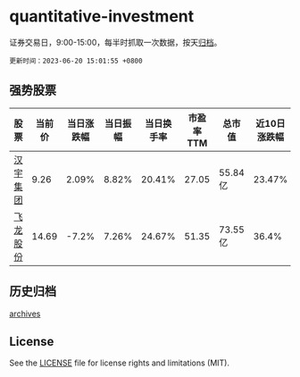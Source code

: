 # quantitative-investment

证券交易日，9:00-15:00，每半时抓取一次数据，按天[归档](archives)。

`更新时间：2023-06-20 15:01:55 +0800`

## 强势股票

|股票|当前价|当日涨跌幅|当日振幅|当日换手率|市盈率TTM|总市值|近10日涨跌幅|
|----|----|----|----|----|----|----|----|
|[汉宇集团](https://xueqiu.com/S/SZ300403)|9.26|2.09%|8.82%|20.41%|27.05|55.84亿|23.47%|
|[飞龙股份](https://xueqiu.com/S/SZ002536)|14.69|-7.2%|7.26%|24.67%|51.35|73.55亿|36.4%|

## 历史归档

[archives](archives)

## License

See the [LICENSE](LICENSE) file for license rights and limitations (MIT).